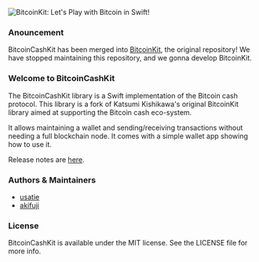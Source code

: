 ![BitcoinKit: Let's Play with Bitcoin in Swift!](https://user-images.githubusercontent.com/23519083/43385824-be9ac974-941c-11e8-835c-39188c4ed7c9.jpg)

### Anouncement
BitcoinCashKit has been merged into [BitcoinKit](https://github.com/yenom/BitcoinKit), the original repository!
We have stopped maintaining this repository, and we gonna develop BitcoinKit.

### Welcome to BitcoinCashKit

The BitcoinCashKit library is a Swift implementation of the Bitcoin cash protocol. This library is a fork of Katsumi Kishikawa's original BitcoinKit library aimed at supporting the Bitcoin cash eco-system.

It allows maintaining a wallet and sending/receiving transactions without needing a full blockchain node. It comes with a simple wallet app showing how to use it.

Release notes are [here](CHANGELOG.md).

### Authors & Maintainers
 - [usatie](https://github.com/usatie)
 - [akifuji](https://github.com/akifuj)

### License
BitcoinCashKit is available under the MIT license. See the LICENSE file for more info.
